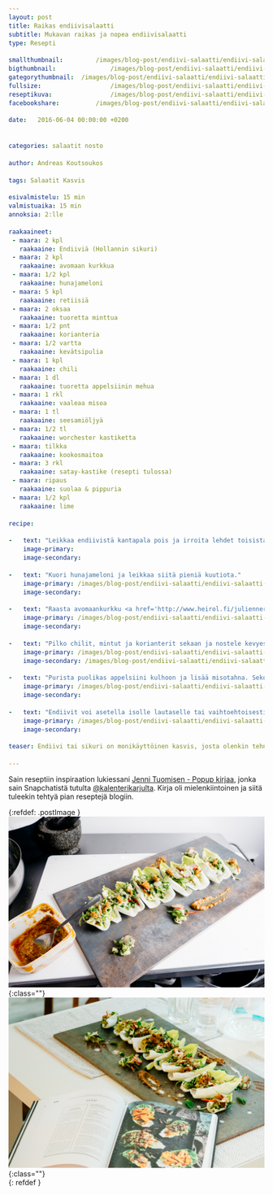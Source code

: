 ```yaml
---
layout: post
title: Raikas endiivisalaatti
subtitle: Mukavan raikas ja nopea endiivisalaatti
type: Resepti

smallthumbnail: 		/images/blog-post/endiivi-salaatti/endiivi-salaatti-150.jpg
bigthumbnail:				/images/blog-post/endiivi-salaatti/endiivi-salaatti-1200.jpg
gategorythumbnail: 	/images/blog-post/endiivi-salaatti/endiivi-salaatti-450.jpg
fullsize: 					/images/blog-post/endiivi-salaatti/endiivi-salaatti-1200.jpg
reseptikuva:				/images/blog-post/endiivi-salaatti/endiivi-salaatti-blogpost-11.jpg
facebookshare:			/images/blog-post/endiivi-salaatti/endiivi-salaatti-1200.jpg		

date:	2016-06-04 00:00:00 +0200


categories: salaatit nosto

author: Andreas Koutsoukos

tags: Salaatit Kasvis

esivalmistelu: 15 min
valmistuaika: 15 min
annoksia: 2:lle

raakaaineet:
 - maara: 2 kpl
   raakaaine: Endiiviä (Hollannin sikuri)
 - maara: 2 kpl
   raakaaine: avomaan kurkkua   
 - maara: 1/2 kpl
   raakaaine: hunajameloni
 - maara: 5 kpl
   raakaaine: retiisiä
 - maara: 2 oksaa
   raakaaine: tuoretta minttua
 - maara: 1/2 pnt
   raakaaine: korianteria   
 - maara: 1/2 vartta
   raakaaine: kevätsipulia
 - maara: 1 kpl
   raakaaine: chili  
 - maara: 1 dl 
   raakaaine: tuoretta appelsiinin mehua  
 - maara: 1 rkl
   raakaaine: vaaleaa misoa     
 - maara: 1 tl
   raakaaine: seesamiöljyä 
 - maara: 1/2 tl
   raakaaine: worchester kastiketta
 - maara: tilkka
   raakaaine: kookosmaitoa
 - maara: 3 rkl
   raakaaine: satay-kastike (resepti tulossa)  
 - maara: ripaus
   raakaaine: suolaa & pippuria
 - maara: 1/2 kpl
   raakaaine: lime      
            
recipe:

-   text: "Leikkaa endiivistä kantapala pois ja irroita lehdet toisistaan. Laita lehdet kulhoon ja kaada kylmää vettä päälle. Anna endiivien olla vedessä muutama minuutti, jonka jälkeen vaihda vesi ja toista veden vaihtaminen muutamaan kertaan. Näin saadaan kitkerä maku pois."
    image-primary: 
    image-secondary: 
    
-   text: "Kuori hunajameloni ja leikkaa siitä pieniä kuutiota."
    image-primary: /images/blog-post/endiivi-salaatti/endiivi-salaatti-blogpost-2.jpg
    image-secondary:     
    
-   text: "Raasta avomaankurkku <a href='http://www.heirol.fi/juliennerauta-ruostumatonta-terasta' target='_blank'>juliennenaudalla</a> raasteeksi. Lisäksi retiisit voi leikata <a href='http://www.heirol.fi/mandoliini-saadettavalla-teralla' target='_blank'>mandoliinilla</a> tai veitsellä ohuiksi viipaleiksi. Laita leikatut ja viipaloidut raaka-aineet teräskulhoon." 
    image-primary: /images/blog-post/endiivi-salaatti/endiivi-salaatti-blogpost-3.jpg
    image-secondary:  
    
-   text: "Pilko chilit, mintut ja korianterit sekaan ja nostele kevyesti sekaisin kulhossa. Purista puolikas limen mehu sekaan." 
    image-primary: /images/blog-post/endiivi-salaatti/endiivi-salaatti-blogpost-15.jpg
    image-secondary: /images/blog-post/endiivi-salaatti/endiivi-salaatti-blogpost-6.jpg   
    
-   text: "Purista puolikas appelsiini kulhoon ja lisää misotahna. Sekoita hyvin. Lisää seesamiöljyä ja worchester-kastike. Sekoita hyvin ja mausta tarvittaessa suolalla." 
    image-primary: /images/blog-post/endiivi-salaatti/endiivi-salaatti-blogpost-7.jpg
    image-secondary:
    
-   text: "Endiivit voi asetella isolle lautaselle tai vaihtoehtoisesti isolle laatalle tarjoiltavaksi. Lisää salaatti endiivin sisälle. Ripottele kastikkeita salaatin päälle ja koristele yrteillä sekä paprikaruoheella." 
    image-primary: /images/blog-post/endiivi-salaatti/endiivi-salaatti-blogpost-9.jpg
    image-secondary:                 

teaser: Endiivi tai sikuri on monikäyttöinen kasvis, josta olenkin tehnyt jopa <a href="/videot/nosto/keitot/2016/04/19/hollannin-endiivi-keitto.html">keittoa</a>. Nyt kuitenkin tehdään hieman raikkaampaa syötävää endiivistä.    

---
```


<section>
<p>
Sain reseptiin inspiraation lukiessani <a href="http://www.kosmoskirjat.fi/popup/" target="_blank">Jenni Tuomisen - Popup kirjaa</a>, jonka sain Snapchatistä tutulta <a href="http://snappaajat.fi/profiles/kalenterikarju" target="_black">@kalenterikarjulta</a>. Kirja oli mielenkiintoinen ja siitä tuleekin tehtyä pian reseptejä blogiin.
</p>
</section>

{:refdef: .postImage }
![täydellinen hampurilainen](/images/blog-post/endiivi-salaatti/endiivi-salaatti-blogpost-9.jpg){:class=""}	
![täydellinen hampurilainen](/images/blog-post/endiivi-salaatti/endiivi-salaatti-blogpost-13.jpg){:class=""}	
{: refdef }